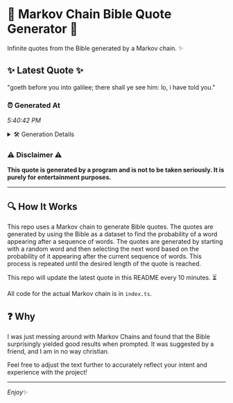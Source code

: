 # 📖 Markov Chain Bible Quote Generator 📖

Infinite quotes from the Bible generated by a Markov chain. ✨

## ✨ Latest Quote ✨
"goeth before you into galilee; there shall ye see him: lo, i have told you."

### ⏰ Generated At
*5:40:42 PM*

<details>
    <summary>🛠️ Generation Details</summary>
    <p>
        <strong>🌱 Seed:</strong> goeth<br>
        <strong>🔄 Iterations:</strong> 14<br>
        <strong>📜 Context History:</strong><br>[ goeth ]: before<br>[ goeth, before ]: you<br>[ goeth, before, you ]: into<br>[ goeth, before, you, into ]: galilee;<br>[ goeth, before, you, into, galilee; ]: there<br>[ goeth, before, you, into, galilee;, there ]: shall<br>[ before, you, into, galilee;, there, shall ]: ye<br>[ you, into, galilee;, there, shall, ye ]: see<br>[ into, galilee;, there, shall, ye, see ]: him:<br>[ galilee;, there, shall, ye, see, him: ]: lo,<br>[ there, shall, ye, see, him:, lo, ]: i<br>[ shall, ye, see, him:, lo,, i ]: have<br>[ ye, see, him:, lo,, i, have ]: told<br>[ see, him:, lo,, i, have, told ]: you.<br>
    </p>
</details>

### ⚠️ Disclaimer ⚠️
**This quote is generated by a program and is not to be taken seriously. It is purely for entertainment purposes.**

---

## 🔍 How It Works

This repo uses a Markov chain to generate Bible quotes. The quotes are generated by using the Bible as a dataset to find the probability of a word appearing after a sequence of words. The quotes are generated by starting with a random word and then selecting the next word based on the probability of it appearing after the current sequence of words. This process is repeated until the desired length of the quote is reached.

This repo will update the latest quote in this README every 10 minutes. ⏳

All code for the actual Markov chain is in `index.ts`.

## ❓ Why

I was just messing around with Markov Chains and found that the Bible surprisingly yielded good results when prompted. 
It was suggested by a friend, and I am in no way christian.

Feel free to adjust the text further to accurately reflect your intent and experience with the project!

---

*Enjoy*✨
